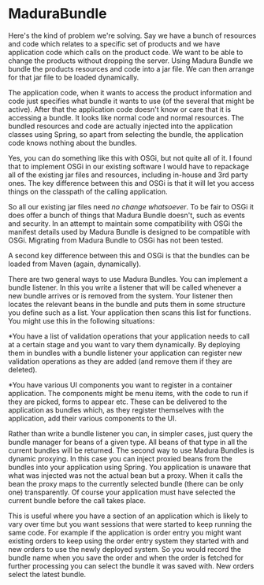 MaduraBundle
============

Here's the kind of problem we're solving. Say we have a bunch of resources and code which relates to a specific set of products and we have application code which calls on the product code. We want to be able to change the products without dropping the server. Using Madura Bundle we bundle the products resources and code into a jar file. We can then arrange for that jar file to be loaded dynamically.

The application code, when it wants to access the product information and code just specifies what bundle it wants to use (of the several that might be active). After that the application code doesn't know or care that it is accessing a bundle. It looks like normal code and normal resources. The bundled resources and code are actually injected into the application classes using Spring, so apart from selecting the bundle, the application code knows nothing about the bundles.

Yes, you can do something like this with OSGi, but not quite all of it. I found that to implement OSGi in our existing software I would have to repackage all of the existing jar files and resources, including in-house and 3rd party ones. The key difference between this and OSGi is that it will let you access things on the classpath of the calling application.

So all our existing jar files need *no change whatsoever*. To be fair to OSGi it does offer a bunch of things that Madura Bundle doesn't, such as events and security. In an attempt to maintain some compatibility with OSGi the manifest details used by Madura Bundle is designed to be compatible with OSGi. Migrating from Madura Bundle to OSGi has not been tested.

A second key difference between this and OSGi is that the bundles can be loaded from Maven (again, dynamically).

There are two general ways to use Madura Bundles. You can implement a bundle listener. In this you write a listener that will be called whenever a new bundle arrives or is removed from the system. Your listener then locates the relevant beans in the bundle and puts them in some structure you define such as a list. Your application then scans this list for functions. You might use this in the following situations: 

*You have a list of validation operations that your application needs to call at a certain stage and you want to vary them dynamically. By deploying them in bundles with a bundle listener your
application can register new validation operations as they are added (and remove them if they are deleted).

*You have various UI components you want to register in a container application. The components might be menu items, with the code to run if they are picked, forms to appear etc. These can be
delivered to the application as bundles which, as they register themselves with the application, add their various components to the UI.

Rather than write a bundle listener you can, in simpler cases, just query the bundle manager for beans of a given type. All beans of that type in all the current bundles will be returned.
The second way to use Madura Bundles is dynamic proxying. In this case you can inject proxied beans from the bundles into your application using Spring. You application is unaware that what was injected was not the actual bean but a proxy. When it calls the bean the proxy maps to the currently selected bundle (there can be only one) transparently. Of course your application must have selected the current bundle before the call takes place.

This is useful where you have a section of an application which is likely to vary over time but you want sessions that were started to keep running the same code. For example if the application is order entry you might want existing orders to keep using the order entry system they started with and new orders to use the newly deployed system. So you would record the bundle name when you save the order and when the order is fetched for further processing you can select the bundle it was saved with. New orders select the latest bundle.


